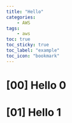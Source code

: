 ```yaml
---
title: "Hello"
categories:
    - AWS
tags:
    - aws
toc: true
toc_sticky: true
toc_label: "example"
toc_icon: "bookmark"
---
```


# [00] Hello 0

# [01] Hello 1